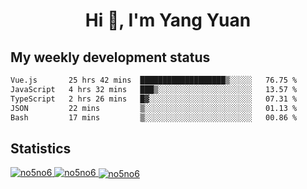 <h1 align="center">Hi 👋, I'm Yang Yuan</h1>


## My weekly development status
<!--START_SECTION:waka-->

```txt
Vue.js       25 hrs 42 mins  ███████████████████▒░░░░░   76.75 %
JavaScript   4 hrs 32 mins   ███▒░░░░░░░░░░░░░░░░░░░░░   13.57 %
TypeScript   2 hrs 26 mins   █▓░░░░░░░░░░░░░░░░░░░░░░░   07.31 %
JSON         22 mins         ▒░░░░░░░░░░░░░░░░░░░░░░░░   01.13 %
Bash         17 mins         ▒░░░░░░░░░░░░░░░░░░░░░░░░   00.86 %
```

<!--END_SECTION:waka-->

## Statistics
<a href="https://github.com/anuraghazra/github-readme-stats">
  <img src="https://github-readme-stats.vercel.app/api/top-langs/?username=no5no6&theme=dracula" alt="no5no6">
</a>
<a href="https://github.com/anuraghazra/github-readme-stats">
  <img src="https://github-readme-stats.vercel.app/api?username=no5no6&show_icons=true&theme=dracula&line_height=40" alt="no5no6">
</a>
<a href="https://github.com/anuraghazra/github-readme-stats">
  <img align="center" src="https://github-readme-streak-stats.herokuapp.com/?user=no5no6&theme=dracula" alt="no5no6" />
</a>